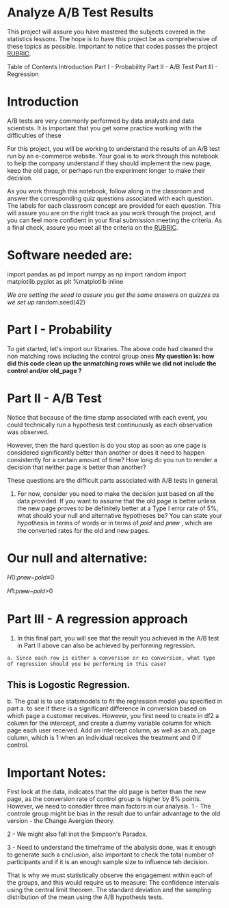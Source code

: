 # Analyze A/B Test Results

This project will assure you have mastered the subjects covered in the statistics lessons. The hope is to have this project be as comprehensive of these topics as possible.
Important to notice that codes passes the project [RUBRIC](https://review.udacity.com/#!/rubrics/1214/view). 

Table of Contents
Introduction
Part I - Probability
Part II - A/B Test
Part III - Regression

# Introduction
A/B tests are very commonly performed by data analysts and data scientists. It is important that you get some practice working with the difficulties of these

For this project, you will be working to understand the results of an A/B test run by an e-commerce website. Your goal is to work through this notebook to help the company understand if they should implement the new page, keep the old page, or perhaps run the experiment longer to make their decision.

As you work through this notebook, follow along in the classroom and answer the corresponding quiz questions associated with each question. The labels for each classroom concept are provided for each question. This will assure you are on the right track as you work through the project, and you can feel more confident in your final submission meeting the criteria. As a final check, assure you meet all the criteria on the [RUBRIC](https://review.udacity.com/#!/rubrics/1214/view). 

# Software needed are:
import pandas as pd
import numpy as np
import random
import matplotlib.pyplot as plt
%matplotlib inline

_We are setting the seed to assure you get the same answers on quizzes as we set up_
random.seed(42)


# Part I - Probability
To get started, let's import our libraries.
The above code had cleaned the non matching rows including the control group ones
**My question is: how did this code clean up the unmatching rows while we did not include the control and/or old_page ?**

# Part II - A/B Test
Notice that because of the time stamp associated with each event, you could technically run a hypothesis test continuously as each observation was observed.

However, then the hard question is do you stop as soon as one page is considered significantly better than another or does it need to happen consistently for a certain amount of time? How long do you run to render a decision that neither page is better than another?

These questions are the difficult parts associated with A/B tests in general.

  1. For now, consider you need to make the decision just based on all the data provided. If you want to assume that the old page is better unless the new page proves to be definitely better at a Type I error rate of 5%, what should your null and alternative hypotheses be? You can state your hypothesis in terms of words or in terms of  𝑝𝑜𝑙𝑑  and  𝑝𝑛𝑒𝑤 , which are the converted rates for the old and new pages.

# Our null and alternative:
𝐻0:𝑝𝑛𝑒𝑤−𝑝𝑜𝑙𝑑≤0
 
𝐻1:𝑝𝑛𝑒𝑤−𝑝𝑜𝑙𝑑>0


# Part III - A regression approach
  1. In this final part, you will see that the result you achieved in the A/B test in Part II above can also be achieved by performing regression.

    a. Since each row is either a conversion or no conversion, what type of regression should you be performing in this case?

## This is Logostic Regression.

  b. The goal is to use statsmodels to fit the regression model you specified in part a. to see if there is a significant difference in conversion based on which page a customer receives. However, you first need to create in df2 a column for the intercept, and create a dummy variable column for which page each user received. Add an intercept column, as well as an ab_page column, which is 1 when an individual receives the treatment and 0 if control.
  
  
# Important Notes:
First look at the data, indicates that the old page is better than the new page, as the conversion rate of control group is higher by 8% points.
However, we need to consdier three main factors in our analysis.
  1 - The controle group might be bias in the result due to unfair advantage to the old version - the Change Avergion theory.

  2 - We might also fall inot the Simpson's Paradox.

  3 - Need to understand the timeframe of the abalysis done, was it enough to generate such a cnclusion, also important to check the total number of participants and if it is an enough sample size to influence teh decision.

That is why we must statistically observe the engagement within each of the groups, and this would require us to measure:
The confidence intervals using the central limit theorem. The standard deviation and the sampling distribution of the mean using the A/B hypothesis tests.  

